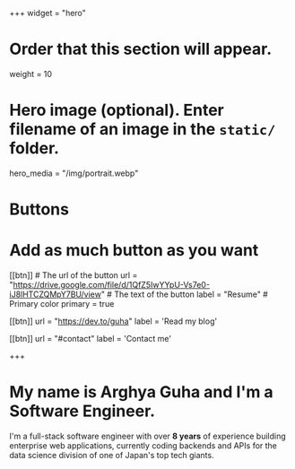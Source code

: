 +++
widget = "hero"
# Order that this section will appear.
weight = 10

# Hero image (optional). Enter filename of an image in the `static/` folder.
hero_media = "/img/portrait.webp"

# Buttons
# Add as much button as you want
[[btn]]
	# The url of the button
  url = "https://drive.google.com/file/d/1QfZ5IwYYpU-Vs7e0-iJ8lHTCZQMpY7BU/view"
	# The text of the button
  label = "Resume"
	# Primary color
	primary = true

[[btn]]
  url = "https://dev.to/guha"
  label = 'Read my blog'


[[btn]]
  url = "#contact"
  label = 'Contact me'

+++

# My name is **Arghya Guha** and I'm a **Software Engineer**.

I'm a full-stack software engineer with over **8 years** of experience building enterprise web applications, currently coding backends and APIs for the data science division of one of Japan's top tech giants.